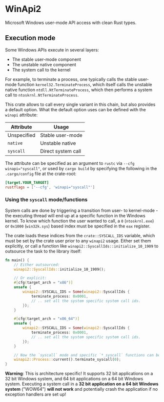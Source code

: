 # WinApi2

Microsoft Windows user-mode API access with clean Rust types.

## Execution mode

Some Windows APIs execute in several layers:

- The stable user-mode component
- The unstable native component
- The system call to the kernel

For example, to terminate a process, one typically calls the stable user-mode function
`kernel32.TerminateProcess`, which itself calls the unstable native function
`ntdll.NtTerminateProcess`, which then performs a system call to `ntoskrnl.NtTerminateProcess`.

This crate allows to call every single variant in this chain, but also provides a default
option. What the default option uses can be defined with the `winapi` attribute:

| Attribute   | Usage              |
| ----------- | ------------------ |
| Unspecified | Stable user-mode   |
| `native`    | Unstable native    |
| `syscall`   | Direct system call |

The attribute can be specified as an argument to `rustc` via `--cfg winapi="syscall"`, or used
by `cargo build` by specifying the following in the `.cargo/config` file at the crate-root:

```toml
[target.YOUR_TARGET]
rustflags = ['--cfg', 'winapi="syscall"']
```

### Using the `syscall` mode/functions

System calls are done by triggering a transition from user- to kernel-mode - the executing
thread will end up at a specific function in the Windows kernel. To know which function the user
wanted to call, a `0` (`ntoskrnl.exe`) or `0x1000` (`win32k.sys`) based index must be specified
in the `eax` register.

The crate loads these indices from the `crate::SYSCALL_IDS` variable, which must be set by the
crate user prior to any `winapi2` usage. Either set them explicitly, or call a function like
`winapi2::SyscallIds::initialize_10_1909` to outsource the task to the library itself:

```rust
fn main() {
    // Either outsourced:
    winapi2::SyscallIds::initialize_10_1909();

    // Or explicit:
    #[cfg(target_arch = "x86")]
    unsafe {
        winapi2::SYSCALL_IDS = Some(winapi2::SyscallIds {
            terminate_process: 0x0001,
            // .. set all the system specific system call ids.
        });
    }

    #[cfg(target_arch = "x86_64")]
    unsafe {
        winapi2::SYSCALL_IDS = Some(winapi2::SyscallIds {
            terminate_process: 0x0001,
            // .. set all the system specific system call ids.
        });
    }

    // Now the `syscall` mode and specific `*_syscall` functions can be used.
    winapi2::Process::current().terminate_syscall(0);
}
```

**Warning**: This is architecture specific! It supports 32 bit applications on a 32 bit Windows
system, and 64 bit applications on a 64 bit Windows system. Executing a system call in a **32
bit application on a 64 bit Windows system** ("WOW64") **will not work** and potentially crash
the application if no exception handlers are set up!